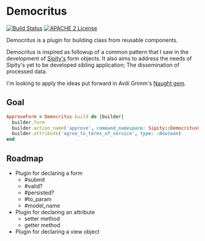 # Democritus

[![Build Status](https://travis-ci.org/jeremyf/democritus.png?branch=master)](https://travis-ci.org/jeremyf/democritus)
[![APACHE 2 License](http://img.shields.io/badge/APACHE2-license-blue.svg)](./LICENSE)

Democritus is a plugin for building class from reusable components.

Democritus is inspired as followup of a common pattern that I saw in the development of [Sipity's](https://github.com/ndlib/sipity/) form objects.
It also aims to address the needs of Sipity's yet to be developed sibling application; The dissemination of processed data.

I'm looking to apply the ideas put forward in Avdi Grimm's [Naught gem](https://github.com/avdi/naught).

## Goal

```ruby
ApproveForm = Democritus.build do |builder|
  builder.form
  builder.action_name('approve', command_namespace: Sipity::DemocritusCommands)
  builder.attribute('agree_to_terms_of_service', type: :Boolean)
end
```

## Roadmap

* Plugin for declaring a form
  - #submit
  - #valid?
  - #persisted?
  - #to_param
  - #model_name
* Plugin for declaring an attribute
  - setter method
  - getter method
* Plugin for declaring a view object

